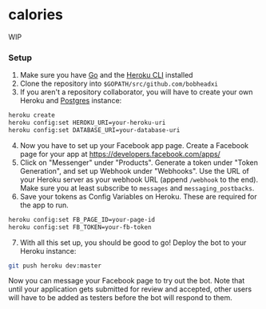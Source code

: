 # calories
WIP

### Setup
1. Make sure you have [Go](https://golang.org/doc/install) and the [Heroku CLI](https://devcenter.heroku.com/articles/heroku-cli#download-and-install) installed
2. Clone the repository into `$GOPATH/src/github.com/bobheadxi`
3. If you aren't a repository collaborator, you will have to create your own Heroku and [Postgres](https://devcenter.heroku.com/categories/heroku-postgres) instance:
```bash
heroku create
heroku config:set HEROKU_URI=your-heroku-uri
heroku config:set DATABASE_URI=your-database-uri
```
4. Now you have to set up your Facebook app page. Create a Facebook page for your app at https://developers.facebook.com/apps/
5. Click on "Messenger" under "Products". Generate a token under "Token Generation", and set up Webhook under "Webhooks". Use the URL of your Heroku server as your webhook URL (append `/webhook` to the end). Make sure you at least subscribe to `messages` and `messaging_postbacks`.
6. Save your tokens as Config Variables on Heroku. These are required for the app to run.
```bash
heroku config:set FB_PAGE_ID=your-page-id
heroku config:set FB_TOKEN=your-fb-token
```
7. With all this set up, you should be good to go! Deploy the bot to your Heroku instance: 
```bash
git push heroku dev:master
```
Now you can message your Facebook page to try out the bot. Note that until your application gets submitted for review and accepted, other users will have to be added as testers before the bot will respond to them.